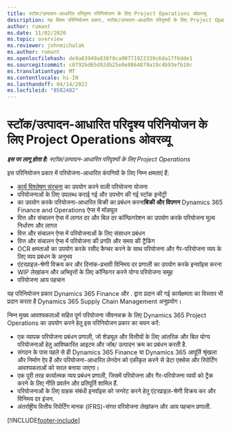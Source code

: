 ```yaml
---
title: स्टॉक/उत्पादन-आधारित परिदृश्य परिनियोजन के लिए Project Operations ओवरव्यू
description: यह विषय परिनियोजन प्रकार, स्टॉक/उत्पादन-आधारित परिदृश्यों के लिए Project Operations के बारे में जानकारी प्रदान करता है.
author: rumant
ms.date: 11/02/2020
ms.topic: overview
ms.reviewer: johnmichalak
ms.author: rumant
ms.openlocfilehash: de9a83949a838f8ca90771022339c6da17f6dde1
ms.sourcegitcommit: c0792bd65d92db25e0e8864879a19c4b93efb10c
ms.translationtype: MT
ms.contentlocale: hi-IN
ms.lasthandoff: 04/14/2022
ms.locfileid: "8582482"
---
```

# <a name="project-operations-for-stockedproduction-based-scenarios-deployment-overview"></a>स्टॉक/उत्पादन-आधारित परिदृश्य परिनियोजन के लिए Project Operations ओवरव्यू

_**इस पर लागू होता है:** स्टॉक/उत्पादन-आधारित परिदृश्यों के लिए Project Operations_


इस परिनियोजन प्रकार में परियोजना-आधारित कंपनियों के लिए निम्न क्षमताएं हैं:

- [कार्य विश्लेषण संरचना](work-breakdown-structures.md) का उपयोग करने वाली परियोजना योजना
- परियोजनाओं के लिए उपलब्ध कराई गई और उपभोग की गई स्टॉक इन्वेंट्री
- का उपयोग करके परियोजना-आधारित बिक्री का प्रबंधन करना**बिक्री और विपणन** Dynamics 365 Finance and Operations ऐप्स में मॉड्यूल
- वित्त और संचालन ऐप्स में लागत दर और बिल दर कॉन्फ़िगरेशन का उपयोग करके परियोजना मूल्य निर्धारण और लागत
- वित्त और संचालन ऐप्स में परियोजनाओं के लिए संसाधन प्रबंधन
- वित्त और संचालन ऐप्स में परियोजना की प्रगति और समय की ट्रैकिंग
- OCR क्षमताओं का उपयोग करके रसीद कैप्चर करने के साथ परियोजना और गैर-परियोजना व्यय के लिए व्यय प्रबंधन के अनुभव
- एंटरप्राइज़-श्रेणी विक्रय कर और दिनांक-प्रभावी विनिमय दर प्रणाली का उपयोग करके इनवॉइस करना
- WIP लेखांकन और अभिवृत्तों के लिए कॉन्फ़िगर करने योग्य परियोजना समूह
- परियोजना आय पहचान

यह परिनियोजन प्रकार Dynamics 365 Finance और . द्वारा प्रदान की गई कार्यक्षमता का विस्तार भी प्रदान करता है Dynamics 365 Supply Chain Management अनुप्रयोग।

निम्न मुख्य आवश्यकताओं सहित पूर्ण परियोजना जीवनचक्र के लिए Dynamics 365 Project Operations का उपयोग करने हेतु इस परिनियोजन प्रकार का चयन करें:

- एक व्यापक परियोजना प्रबंधन प्रणाली, जो शेड्यूल और वित्तीयों के लिए आंतरिक और बिल योग्य परियोजनाओं हेतु आविष्कारित आइटम और जॉब/ उत्पादन क्रम का प्रबंधन करती है.
- संगठन के पास पहले से ही Dynamics 365 Finance या Dynamics 365 आपूर्ति श्रृंखला और निर्माण ऐप हैं और परियोजना-आधारित लेनदेन को एकीकृत करने से डेटा एक्सेस और रिपोर्टिंग आवश्यकताओं को सरल बनाया जाएगा।
- एक पूरी तरह कार्यात्मक व्यय प्रबंधन प्रणाली, जिसमें परियोजना और गैर-परियोजना व्ययों को ट्रैक करने के लिए नीति प्रवर्तन और प्रतिपूर्ति शामिल हैं.
- परियोजनाओं के लिए ग्राहक संबंधी इनवॉइस को जनरेट करने हेतु एंटरप्राइज़-श्रेणी विक्रय कर और विनिमय दर इंजन.
- अंतर्राष्ट्रीय वित्तीय रिपोर्टिंग मानक (IFRS)-संगत परियोजना लेखांकन और आय पहचान प्रणाली.



[!INCLUDE[footer-include](../includes/footer-banner.md)]
